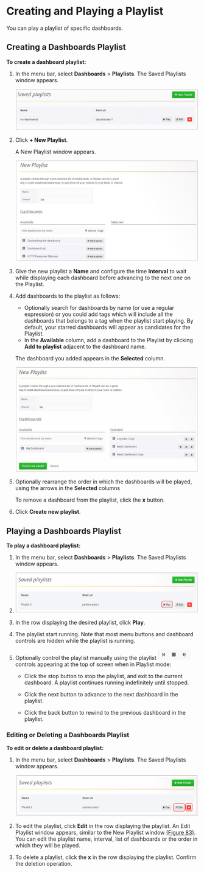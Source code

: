 # Creating and Playing a Playlist

You can play a playlist of specific dashboards.  

## Creating a Dashboards Playlist

**To create a dashboard playlist:** 

1. In the menu bar, select **Dashboards** > **Playlists**. The Saved Playlists window appears.  

   ![Playlists window](../images/playlists_window.png)

2. Click **+ New Playlist**. 

   A New Playlist window appears.  

   ![Selecting Playlist](../images/selecting_playlist.png)

3. Give the new playlist a **Name** and configure the time **Interval** to wait while displaying each dashboard before advancing to the next one on the Playlist. 

4. Add dashboards to the playlist as follows: 

   - Optionally search for dashboards by name (or use a regular expression) or you could add tags which will include all the dashboards that belongs to a tag when the playlist start playing. By default, your starred dashboards will appear as candidates for the Playlist. 
   - In the **Available** column, add a dashboard to the Playlist by clicking **Add to playlist** adjacent to the dashboard name.  

   The dashboard you added appears in the **Selected** column. 

   ![New Playlist window](../images/new_playlist.png)

5. Optionally rearrange the order in which the dashboards will be played, using the arrows in the **Selected** columns  

   To remove a dashboard from the playlist, click the **x** button. 

6. Click **Create new playlist**. 



## Playing a Dashboards Playlist 

**To play a dashboard playlist:** 

1. In the menu bar, select **Dashboards** > **Playlists**. The Saved Playlists window appears.  

2. ![Selecting to Play a Playlist](../images/saved_playlists.png)

3. In the row displaying the desired playlist, click **Play**. 

4. The playlist start running. Note that most menu buttons and dashboard controls are hidden while the playlist is running. 

5. Optionally control the playlist manually using the playlist  ![playlist controls](../images/playlist_controls.png)controls appearing at the top of screen when in Playlist mode:   

   - Click the stop button to stop the playlist, and exit to the current dashboard. A playlist continues running indefinitely until stopped. 

   - Click the next button to advance to the next dashboard in the playlist.   

   - Click the back button to rewind to the previous dashboard in the playlist. 




### Editing or Deleting a Dashboards Playlist

**To edit or delete a dashboard playlist:** 

1. In the menu bar, select **Dashboards** > **Playlists**. The Saved Playlists window appears. 

   ![Selecting to Edit or Delete a Playlist](../images/select_edit_delete.png)

   

2. To edit the playlist, click **Edit** in the row displaying the playlist. An Edit Playlist window appears, similar to the New Playlist window [(Figure 83)](#_page79_x54.00_y347.04). You can edit the playlist name, interval, list of dashboards or the order in which they will be played.  

3. To delete a playlist, click the **x** in the row displaying the playlist. Confirm the deletion operation.

